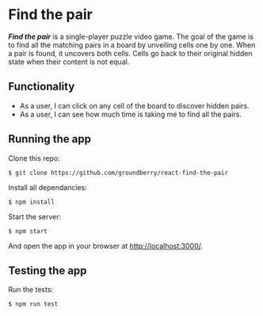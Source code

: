 # Find the pair

***Find the pair*** is a single-player puzzle video game. The goal of the game is to find all the matching pairs in a board by unveiling cells one by one. When a pair is found, it uncovers both cells. Cells go back to their original hidden state when their content is not equal.

## Functionality

- As a user, I can click on any cell of the board to discover hidden pairs.
- As a user, I can see how much time is taking me to find all the pairs.

## Running the app

Clone this repo:

```
$ git clone https://github.com/groundberry/react-find-the-pair
```

Install all dependancies:

```
$ npm install
```

Start the server:

```
$ npm start
```

And open the app in your browser at <http://localhost:3000/>.

## Testing the app

Run the tests:

```
$ npm run test
```
